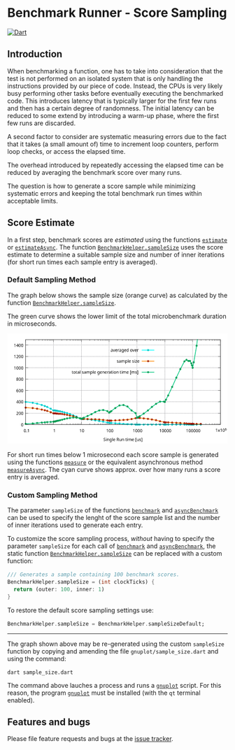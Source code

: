 # Benchmark Runner - Score Sampling
[![Dart](https://github.com/simphotonics/benchmark_runner/actions/workflows/dart.yml/badge.svg)](https://github.com/simphotonics/benchmark_runner/actions/workflows/dart.yml)


## Introduction

When benchmarking a function, one has to take into consideration that
the test is not performed on an isolated system that is only handling the
instructions provided by our piece of code. Instead, the CPUs is very likely
busy performing other tasks before eventually executing the benchmarked code.
This introduces latency that is typically larger for the first few runs
and then has a certain degree of randomness. The initial latency
can be reduced to some extend by introducing a warm-up phase,
where the first few runs are discarded.

A second factor to consider are systematic measuring errors due to the fact
that it takes (a small amount of) time to increment loop counters, perform
loop checks, or access the elapsed time.

The overhead introduced by repeatedly accessing the
elapsed time can be reduced by averaging the
benchmark score over many runs.

The question is how to generate a score sample while minimizing
systematic errors and keeping the
total benchmark run times within acceptable limits.


## Score Estimate

In a first step, benchmark scores are *estimated* using the
functions [`estimate`][estimate]
or [`estimateAsync`][estimateAsync].
The function [`BenchmarkHelper.sampleSize`][sampleSize]
uses the score estimate to determine a suitable sample size and number of inner
iterations (for short run times each sample entry is averaged).

### Default Sampling Method
The graph below shows the sample size (orange curve) as calculated by the function
[`BenchmarkHelper.sampleSize`][sampleSize].

The green curve shows the lower limit of the total microbenchmark duration
in microseconds.

![Sample Size](https://raw.githubusercontent.com/simphotonics/benchmark_runner/main/images/sample_size.png)

For short run times below 1 microsecond each score sample is generated
using the functions [`measure`][measure] or the equivalent
asynchronous method [`measureAsync`][measureAsync]. The cyan curve shows
approx. over how many runs a score entry is averaged.

### Custom Sampling Method

The parameter `sampleSize` of the functions [`benchmark`][benchmark] and
[`asyncBenchmark`][asyncBenchmark]  can be used to specify the lenght of the score
sample list and the number of inner iterations used to generate each entry.

To customize the score sampling process, *without* having to specify the parameter
`sampleSize` for each call of [`benchmark`][benchmark] and
[`asyncBenchmark`][asyncBenchmark], the static function
[`BenchmarkHelper.sampleSize`][sampleSize] can be replaced with a custom function:
```Dart
/// Generates a sample containing 100 benchmark scores.
BenchmarkHelper.sampleSize = (int clockTicks) {
  return (outer: 100, inner: 1)
}
```
To restore the default score sampling settings use:
```Dart
BenchmarkHelper.sampleSize = BenchmarkHelper.sampleSizeDefault;
```
----
The graph shown above may be re-generated using the custom `sampleSize`
function by copying and amending the file `gnuplot/sample_size.dart`
and using the command:
```Console
dart sample_size.dart
```
The command above lauches a process and runs a [`gnuplot`][gnuplot] script.
For this reason, the program [`gnuplot`][gnuplot] must be installed (with
the `qt` terminal enabled).

</details>


## Features and bugs

Please file feature requests and bugs at the [issue tracker][tracker].

[tracker]: https://github.com/simphotonics/benchmark_runner/issues

[asyncBenchmark]: https://pub.dev/documentation/benchmark_runner/latest/benchmark_runner/asyncBenchmark.html

[asyncGroup]: https://pub.dev/documentation/benchmark_runner/latest/benchmark_runner/asyncGroup.html

[benchmark_harness]: https://pub.dev/packages/benchmark_harness

[benchmark_runner]: https://pub.dev/packages/benchmark_runner

[benchmark]: https://pub.dev/documentation/benchmark_runner/latest/benchmark_runner/benchmark.html

[ColorProfile]: https://pub.dev/documentation/benchmark_runner/latest/benchmark_runner/ColorProfile.html

[gnuplot]: https://sourceforge.net/projects/gnuplot/

[group]: https://pub.dev/documentation/benchmark_runner/latest/benchmark_runner/group.html

[measure]: https://pub.dev/documentation/benchmark_runner/latest/benchmark_runner/BenchmarkHelper/measure.html

[measureAsync]: https://pub.dev/documentation/benchmark_runner/latest/benchmark_runner/BenchmarkHelper/measureAsync.html

[sampleSize]: https://pub.dev/documentation/benchmark_runner/latest/benchmark_runner/BenchmarkHelper/sampleSize.html

[estimate]: https://pub.dev/documentation/benchmark_runner/latest/benchmark_runner/BenchmarkHelper/estimate.html

[estimateAsync]: https://pub.dev/documentation/benchmark_runner/latest/benchmark_runner/BenchmarkHelper/estimateUpAsync.html
